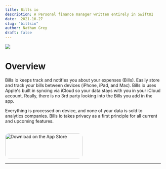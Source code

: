```yaml
---
title: Bills io
description: A Personal finance manager written entirely in SwiftUI
date:  2021-10-27
slug: "billsio"
author: Nathan Grey
draft: false
---
```


![][image-1]

# Overview

Bills io keeps track and notifies you about your expenses (Bills). Easily store and track your bills between devices (iPhone, iPad, and Mac). Bills io uses Apple's built in syncing via iCloud so your data stays with you in your iCloud account. Really, there is no 3rd party looking into the Bills you add in the app.

Everything is processed on device, and none of your data is sold to analytics companies. Bills io takes privacy as a first principle for all current and upcoming features.

<br>

<div style="margin: 0 auto;"><a href="https://apps.apple.com/us/app/bills-io-track-your-expenses/id1499730119?itsct=apps_box_badge&amp;itscg=30200" style="overflow: hidden; border-top-left-radius: 13px; border-top-right-radius: 13px; border-bottom-right-radius: 13px; border-bottom-left-radius: 13px; width: 250px; height: 83px;"><img src="https://tools.applemediaservices.com/api/badges/download-on-the-app-store/white/en-us?size=250x83&amp;releaseDate=1609113600&h=4186a0df0bd6d83be714e3ab7e473d26" alt="Download on the App Store" style="border-top-left-radius: 13px; border-top-right-radius: 13px; border-bottom-right-radius: 13px; border-bottom-left-radius: 13px; width: 250px; height: 83px;"></a></div>

---

[image-1]:	./assets/icon.png#icon